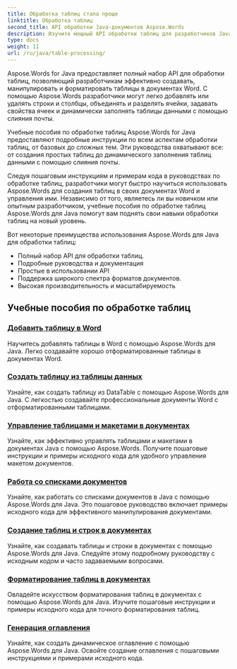 ```yaml
---
title: Обработка таблиц стала проще
linktitle: Обработка таблиц
second_title: API обработки Java-документов Aspose.Words
description: Изучите мощный API обработки таблиц для разработчиков Java, использующих Aspose.Word для Java. Создавайте, управляйте и форматируйте таблицы в документах Word. Усовершенствуйте свои приложения для обработки документов уже сегодня.
type: docs
weight: 11
url: /ru/java/table-processing/
---
```


Aspose.Words for Java предоставляет полный набор API для обработки таблиц, позволяющий разработчикам эффективно создавать, манипулировать и форматировать таблицы в документах Word. С помощью Aspose.Words разработчики могут легко добавлять или удалять строки и столбцы, объединять и разделять ячейки, задавать свойства ячеек и динамически заполнять таблицы данными с помощью слияния почты.

Учебные пособия по обработке таблиц Aspose.Words for Java предоставляют подробные инструкции по всем аспектам обработки таблиц, от базовых до сложных тем. Эти руководства охватывают все: от создания простых таблиц до динамического заполнения таблиц данными с помощью слияния почты.

Следуя пошаговым инструкциям и примерам кода в руководствах по обработке таблиц, разработчики могут быстро научиться использовать Aspose.Words для создания таблиц в своих документах Word и управления ими. Независимо от того, являетесь ли вы новичком или опытным разработчиком, учебные пособия по обработке таблиц Aspose.Words для Java помогут вам поднять свои навыки обработки таблиц на новый уровень.

Вот некоторые преимущества использования Aspose.Words для Java для обработки таблиц:

* Полный набор API для обработки таблиц.
* Подробные руководства и документация
* Простые в использовании API
* Поддержка широкого спектра форматов документов.
* Высокая производительность и масштабируемость


## Учебные пособия по обработке таблиц

### [Добавить таблицу в Word](./add-table-in-word/)
Научитесь добавлять таблицы в Word с помощью Aspose.Words для Java. Легко создавайте хорошо отформатированные таблицы в документах Word.
### [Создать таблицу из таблицы данных](./generate-table-from-datatable/)
Узнайте, как создать таблицу из DataTable с помощью Aspose.Words для Java. С легкостью создавайте профессиональные документы Word с отформатированными таблицами. 
### [Управление таблицами и макетами в документах](./managing-tables-layouts/)
Узнайте, как эффективно управлять таблицами и макетами в документах Java с помощью Aspose.Words. Получите пошаговые инструкции и примеры исходного кода для удобного управления макетом документов.
### [Работа со списками документов](./working-with-document-lists/)
Узнайте, как работать со списками документов в Java с помощью Aspose.Words для Java. Это пошаговое руководство включает примеры исходного кода для эффективного манипулирования документами.
### [Создание таблиц и строк в документах](./creating-tables-rows/)
Узнайте, как создавать таблицы и строки в документах с помощью Aspose.Words для Java. Следуйте этому подробному руководству с исходным кодом и часто задаваемыми вопросами.
### [Форматирование таблиц в документах](./formatting-tables/)
Овладейте искусством форматирования таблиц в документах с помощью Aspose.Words для Java. Изучите пошаговые инструкции и примеры исходного кода для точного форматирования таблиц.
### [Генерация оглавления](./table-contents-generation/)
Узнайте, как создать динамическое оглавление с помощью Aspose.Words для Java. Освойте создание оглавления с пошаговыми инструкциями и примерами исходного кода.